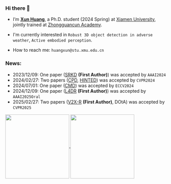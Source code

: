 ### Hi there 👋
- I’m [**Xun Huang**](https://ylwhxht.github.io/), a Ph.D. student (2024 Spring) at [Xiamen University](https://www.xmu.edu.cn/), jointly trained at [Zhongguancun Academy](http://bjzgca.bjedu.cn:81).

- I'm currently interested in `Robust 3D object detection in adverse weather`, `Active embodied perception`.
- How to reach me: `huangxun@stu.xmu.edu.cn`
### News:
-   2023/12/09: One paper ([SRKD](https://xs.gupiaoq.com/citations?view_op=view_citation&hl=zh-CN&user=yiypcAgAAAAJ&citation_for_view=yiypcAgAAAAJ:YsMSGLbcyi4C) **(First Author)**) was accepted by `AAAI2024`
-   2024/02/27: Two papers ([CPD](https://xs.gupiaoq.com/citations?view_op=view_citation&hl=zh-CN&user=yiypcAgAAAAJ&citation_for_view=yiypcAgAAAAJ:W7OEmFMy1HYC), [HINTED](https://xs.gupiaoq.com/citations?view_op=view_citation&hl=zh-CN&user=yiypcAgAAAAJ&citation_for_view=yiypcAgAAAAJ:Y0pCki6q_DkC)) was accepted by `CVPR2024`
-   2024/07/01: One paper ([CMD](https://xs.gupiaoq.com/citations?view_op=view_citation&hl=zh-CN&user=yiypcAgAAAAJ&citation_for_view=yiypcAgAAAAJ:_FxGoFyzp5QC)) was accepted by `ECCV2024`
-   2024/12/09: One paper ([L4DR](https://xs.gupiaoq.com/citations?view_op=view_citation&hl=zh-CN&user=yiypcAgAAAAJ&citation_for_view=yiypcAgAAAAJ:eQOLeE2rZwMC)  **(First Author)**) was accepted by `AAAI2025Oral`
-   2025/02/27: Two papers ([V2X-R](https://xs.gupiaoq.com/citations?view_op=view_citation&hl=zh-CN&user=yiypcAgAAAAJ&citation_for_view=yiypcAgAAAAJ:LkGwnXOMwfcC)  **(First Author)**, DOtA) was accepted by `CVPR2025`

<a href="https://github.com/anuraghazra/convoychat">
  <img height=200 align="center" src="https://github-readme-stats.vercel.app/api?username=ylwhxht&show_icons=true&theme=onedark" />
</a>

<a href="https://github.com/anuraghazra/convoychat">
  <img height=200 align="center" src="https://github-readme-stats.vercel.app/api/top-langs/?username=ylwhxht&layout=donut&theme=onedark&size_weight=0.5&count_weight=0.5&hide_rank=true&card_width=320" />
</a>
